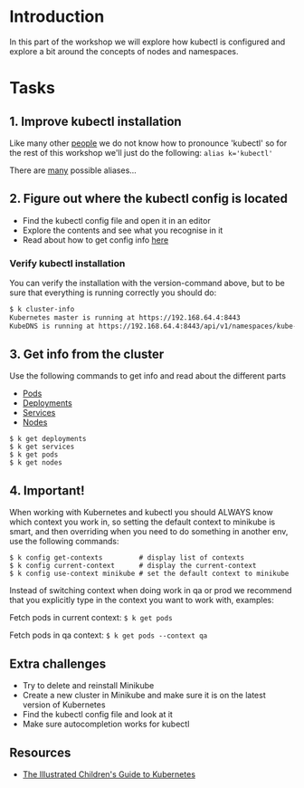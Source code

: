 # Introduction

In this part of the workshop we will explore how kubectl is configured and
explore a bit around the concepts of nodes and namespaces.

# Tasks

## 1. Improve kubectl installation
Like many other [people](https://www.youtube.com/watch?v=2wgAIvXpJqU) we do not know how to pronounce 'kubectl' so for the rest of this workshop we'll just do the following: `alias k='kubectl'`

There are [many](https://github.com/ahmetb/kubectl-aliases) possible aliases...    

## 2. Figure out where the kubectl config is located

- Find the kubectl config file and open it in an editor
- Explore the contents and see what you recognise in it
- Read about how to get config info [here](https://kubernetes.io/docs/reference/kubectl/cheatsheet/)

### Verify kubectl installation
You can verify the installation with the version-command above, but to be sure that everything is running correctly you should do:
```sh
$ k cluster-info
Kubernetes master is running at https://192.168.64.4:8443
KubeDNS is running at https://192.168.64.4:8443/api/v1/namespaces/kube-system/services/kube-dns:dns/proxy
```


## 3. Get info from the cluster

Use the following commands to get info and read about the different parts
- [Pods](https://kubernetes.io/docs/concepts/workloads/pods/pod-overview/)
- [Deployments](https://kubernetes.io/docs/concepts/workloads/controllers/deployment/)
- [Services](https://kubernetes.io/docs/concepts/services-networking/service/)
- [Nodes](https://kubernetes.io/docs/concepts/architecture/nodes/)

```
$ k get deployments 
$ k get services 
$ k get pods 
$ k get nodes 
```

## 4. Important!
When working with Kubernetes and kubectl you should ALWAYS know which context you work in, so setting the default context to minikube is smart, and then overriding when you need to do something in another env, use the following commands:

```
$ k config get-contexts         # display list of contexts 
$ k config current-context      # display the current-context
$ k config use-context minikube # set the default context to minikube
```

Instead of switching context when doing work in qa or prod we recommend that you explicitly type in the context you want to work with, examples:

Fetch pods in current context: `$ k get pods`

Fetch pods in qa context: `$ k get pods --context qa`



## Extra challenges

- Try to delete and reinstall Minikube
- Create a new cluster in Minikube and make sure it is on the latest version of Kubernetes
- Find the kubectl config file and look at it
- Make sure autocompletion works for kubectl



## Resources

- [The Illustrated Children's Guide to Kubernetes](https://www.youtube.com/watch?v=4ht22ReBjno)